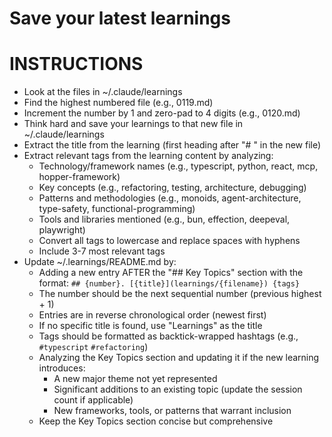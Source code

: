 # Save your latest learnings

# INSTRUCTIONS

- Look at the files in ~/.claude/learnings
- Find the highest numbered file (e.g., 0119.md)
- Increment the number by 1 and zero-pad to 4 digits (e.g., 0120.md)
- Think hard and save your learnings to that new file in ~/.claude/learnings
- Extract the title from the learning (first heading after "# " in the new file)
- Extract relevant tags from the learning content by analyzing:
    - Technology/framework names (e.g., typescript, python, react, mcp, hopper-framework)
    - Key concepts (e.g., refactoring, testing, architecture, debugging)
    - Patterns and methodologies (e.g., monoids, agent-architecture, type-safety, functional-programming)
    - Tools and libraries mentioned (e.g., bun, effection, deepeval, playwright)
    - Convert all tags to lowercase and replace spaces with hyphens
    - Include 3-7 most relevant tags
- Update ~/.learnings/README.md by:
    - Adding a new entry AFTER the "## Key Topics" section with the format: `## {number}. [{title}](learnings/{filename}) {tags}`
    - The number should be the next sequential number (previous highest + 1)
    - Entries are in reverse chronological order (newest first)
    - If no specific title is found, use "Learnings" as the title
    - Tags should be formatted as backtick-wrapped hashtags (e.g., `#typescript` `#refactoring`)
    - Analyzing the Key Topics section and updating it if the new learning introduces:
        - A new major theme not yet represented
        - Significant additions to an existing topic (update the session count if applicable)
        - New frameworks, tools, or patterns that warrant inclusion
    - Keep the Key Topics section concise but comprehensive